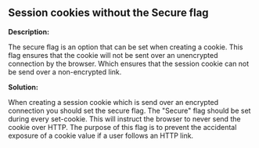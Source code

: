 
Session cookies without the Secure flag
-------

**Description:**

The secure flag is an option that can be set when creating a cookie. This flag ensures that the cookie will not be sent over an unencrypted connection by the browser. Which ensures that the session cookie can not be send over a non-encrypted link.


**Solution:**

When creating a session cookie which is send over an encrypted connection you should set the secure flag. The &#34;Secure&#34; flag should be set during every set-cookie. This will instruct the browser to never send the cookie over HTTP. The purpose of this flag is to prevent the accidental exposure of a cookie value if a user follows an HTTP link. 
